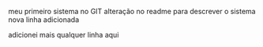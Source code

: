 meu primeiro sistema no GIT
alteração no readme para descrever o sistema
nova linha adicionada

adicionei mais qualquer linha aqui